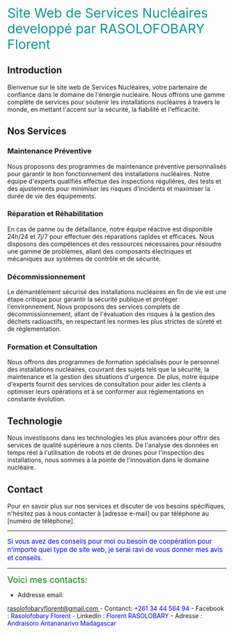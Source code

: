 
<span style="color:#099;font-size:30px;">
    Site Web de Services Nucléaires developpé par RASOLOFOBARY Florent
</span>

## Introduction

Bienvenue sur le site web de Services Nucléaires, votre partenaire de confiance dans le domaine de l'énergie nucléaire. Nous offrons une gamme complète de services pour soutenir les installations nucléaires à travers le monde, en mettant l'accent sur la sécurité, la fiabilité et l'efficacité.

## Nos Services

### Maintenance Préventive

Nous proposons des programmes de maintenance préventive personnalisés pour garantir le bon fonctionnement des installations nucléaires. Notre équipe d'experts qualifiés effectue des inspections régulières, des tests et des ajustements pour minimiser les risques d'incidents et maximiser la durée de vie des équipements.

### Réparation et Réhabilitation

En cas de panne ou de défaillance, notre équipe réactive est disponible 24h/24 et 7j/7 pour effectuer des réparations rapides et efficaces. Nous disposons des compétences et des ressources nécessaires pour résoudre une gamme de problèmes, allant des composants électriques et mécaniques aux systèmes de contrôle et de sécurité.

### Décommissionnement

Le démantèlement sécurisé des installations nucléaires en fin de vie est une étape critique pour garantir la sécurité publique et protéger l'environnement. Nous proposons des services complets de décommissionnement, allant de l'évaluation des risques à la gestion des déchets radioactifs, en respectant les normes les plus strictes de sûreté et de réglementation.

### Formation et Consultation

Nous offrons des programmes de formation spécialisés pour le personnel des installations nucléaires, couvrant des sujets tels que la sécurité, la maintenance et la gestion des situations d'urgence. De plus, notre équipe d'experts fournit des services de consultation pour aider les clients à optimiser leurs opérations et à se conformer aux réglementations en constante évolution.

## Technologie

Nous investissons dans les technologies les plus avancées pour offrir des services de qualité supérieure à nos clients. De l'analyse des données en temps réel à l'utilisation de robots et de drones pour l'inspection des installations, nous sommes à la pointe de l'innovation dans le domaine nucléaire.

## Contact

Pour en savoir plus sur nos services et discuter de vos besoins spécifiques, n'hésitez pas à nous contacter à [adresse e-mail] ou par téléphone au [numéro de téléphone].

---

<span style="color:blue;font-size:15px;">
    Si vous avez des conseils pour moi ou besoin de coopération pour n'importe quel type de site web, je serai ravi de vous donner mes avis et conseils. 
</span>

 --------------------
<span style="color:green;font-size:20px;">
    Voici mes contacts:

</span>


- Addresse email:
<a href="mailto:rasolofobaryflorent@gmail.com">
rasolofobaryflorent@gmail.com
 </a>
 - Contanct: <span style="color:blue;">+261 34 44 564 94 </span>
  - Facebook : <span style="color:blue;">Rasolofobary Florent </span>
  - LinkedIn : <span style="color:blue">Florent RASOLOBARY </span>
  - Adresse : <span style="color:blue;">Andraisoro Antananarivo Madagascar </span>
